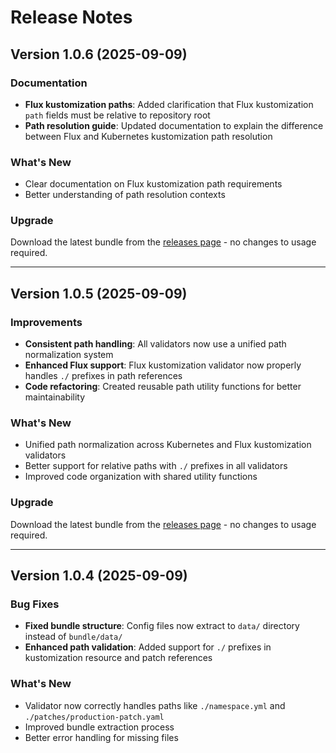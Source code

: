 # Release Notes

## Version 1.0.6 (2025-09-09)

### Documentation
- **Flux kustomization paths**: Added clarification that Flux kustomization `path` fields must be relative to repository root
- **Path resolution guide**: Updated documentation to explain the difference between Flux and Kubernetes kustomization path resolution

### What's New
- Clear documentation on Flux kustomization path requirements
- Better understanding of path resolution contexts

### Upgrade
Download the latest bundle from the [releases page](https://github.com/moon-hex/gitops-validator/releases) - no changes to usage required.

---

## Version 1.0.5 (2025-09-09)

### Improvements
- **Consistent path handling**: All validators now use a unified path normalization system
- **Enhanced Flux support**: Flux kustomization validator now properly handles `./` prefixes in path references
- **Code refactoring**: Created reusable path utility functions for better maintainability

### What's New
- Unified path normalization across Kubernetes and Flux kustomization validators
- Better support for relative paths with `./` prefixes in all validators
- Improved code organization with shared utility functions

### Upgrade
Download the latest bundle from the [releases page](https://github.com/moon-hex/gitops-validator/releases) - no changes to usage required.

---

## Version 1.0.4 (2025-09-09)

### Bug Fixes
- **Fixed bundle structure**: Config files now extract to `data/` directory instead of `bundle/data/`
- **Enhanced path validation**: Added support for `./` prefixes in kustomization resource and patch references

### What's New
- Validator now correctly handles paths like `./namespace.yml` and `./patches/production-patch.yaml`
- Improved bundle extraction process
- Better error handling for missing files
